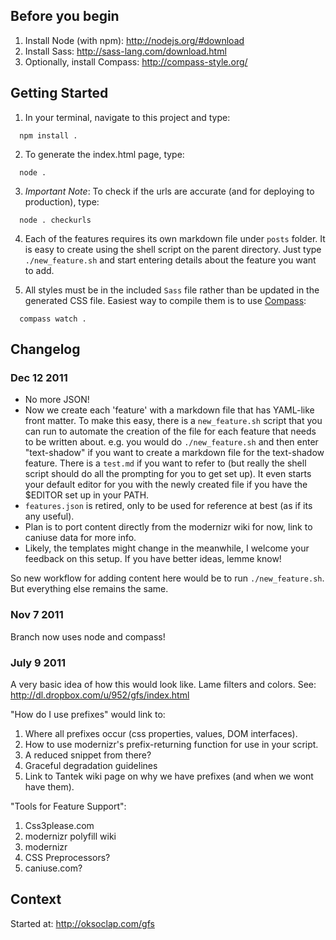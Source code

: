 ## Before you begin

1. Install Node (with npm): http://nodejs.org/#download
2. Install Sass: http://sass-lang.com/download.html 
3. Optionally, install Compass: http://compass-style.org/

## Getting Started

1. In your terminal, navigate to this project and type: 
```
  npm install .
```

2. To generate the index.html page, type:
```
  node .
```
3. *Important Note*: To check if the urls are accurate (and for deploying to production), type:
```
  node . checkurls
```

4. Each of the features requires its own markdown file under `posts` folder. It is easy to create using the shell script on the parent directory. Just type `./new_feature.sh` and start entering details about the feature you want to add. 

5.  All styles must be in the included `Sass` file rather than be updated in the generated CSS file. Easiest way to compile them is to use [Compass](http://compass-style.org/):
```
  compass watch .
```

## Changelog

### Dec 12 2011

- No more JSON!
- Now we create each 'feature' with a markdown file that has YAML-like front matter. To make this easy, there is a `new_feature.sh` script that you can run to automate the creation of the file for each feature that needs to be written about. e.g. you would do `./new_feature.sh` and then enter "text-shadow" if you want to create a markdown file for the text-shadow feature. There is a `test.md` if you want to refer to (but really the shell script should do all the prompting for you to get set up). It even starts your default editor for you with the newly created file if you have the $EDITOR set up in your PATH.
- `features.json` is retired, only to be used for reference at best (as if its any useful).
- Plan is to port content directly from the modernizr wiki for now, link to caniuse data for more info. 
- Likely, the templates might change in the meanwhile, I welcome your feedback on this setup. If you have better ideas, lemme know!

So new workflow for adding content here would be to run `./new_feature.sh`. But everything else remains the same. 

### Nov 7 2011

Branch now uses node and compass!

### July 9 2011
A very basic idea of how this would look like. Lame filters and colors. See: http://dl.dropbox.com/u/952/gfs/index.html

"How do I use prefixes" would link to:

1. Where all prefixes occur (css properties, values, DOM interfaces). 
2. How to use modernizr's prefix-returning function for use in your script.
3. A reduced snippet from there?
4. Graceful degradation guidelines
5. Link to Tantek wiki page on why we have prefixes (and when we wont have them).


"Tools for Feature Support":

1. Css3please.com
2. modernizr polyfill wiki
3. modernizr
4. CSS Preprocessors? 
5. caniuse.com?


Context
------
Started at: http://oksoclap.com/gfs

